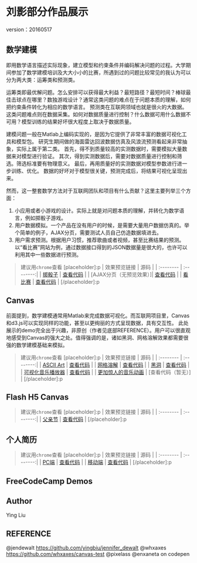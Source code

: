 # 刘影部分作品展示

version：20160517<br>

## 数学建模

即用数学语言描述实际现象，建立模型和约束条件并编码解决问题的过程。大学期间参加了数学建模培训及大大小小的比赛，所遇到过的问题比较常见的我认为可以分为两大类：运筹类和预测类。

运筹类即最优解问题。怎么安排可以获得最大利益？最短路径？最短时间？棒球最佳击球点在哪里？数独游戏设计？通常这类问题的难点在于问题本质的理解，如何把约束条件转化为相应的数学语言。
预测类在互联网领域也就是很火的大数据。这类问题难点则在数据采集。如何对数据质量进行控制？什么数据可用什么数据不可用？模型训练的结果好坏很大程度上取决于数据质量。

建模问题一般在Matlab上编码实现的，是因为它提供了非常丰富的数据可视化工具和模型包。
研究生期间做的海面雷达回波数据仿真及风浪流预测看起来非常抽象，实际上属于第二类。
首先，得不到质量较高的实测数据时，需要模拟大量数据来对模型进行验证。
其次，得到实测数据后，需要对数据质量进行控制和筛选。筛选标准要有物理意义。
最后，再用质量好的实测数据对模型参数进行进一步训练、优化。
数据的好坏对于模型很关键，预测完成后，将结果可视化呈现出来。

然而，这一整套数学方法对于互联网团队和项目有什么贡献？这里主要列举三个方面：
1. 小应用或者小游戏的设计。实际上就是对问题本质的理解，并转化为数学语言，例如掷骰子游戏。
2. 用户数据模拟。一个产品在没有用户的时候，是需要大量用户数据仿真的。举个简单的例子，AJAX分页，需要测试人员自己仿造数据填进去。
3. 用户需求预测。根据用户习惯，推荐歌曲或者视频，甚至比赛结果的预测。以“看比赛”网站为例，通过数据接口得到的JSON数据量是很大的，也许可以利用其中一些数据进行预测。

> 建议用`chrome`查看
[placeholder]:p
| 效果预览链接 | 源码 |
| :-------- | :--------:|
| [掷骰子](http://yingbiu.github.io/projects/maths/dice-roller/diceroller.html) | [查看代码](https://github.com/yingbiu/projects/tree/gh-pages/maths/dice-roller) |
| [AJAX分页（无预览效果）]|   [查看代码](https://github.com/yingbiu/projects/tree/gh-pages/maths/pagination) |
| [看比赛](http://yingbiu.github.io/projects/maths/match/index.html) | [查看代码](https://github.com/yingbiu/projects/tree/gh-pages/maths/match) |
[/placeholder]:p

## Canvas

前面提到，数学建模通常用Matlab来完成数据可视化。而互联网项目里，Canvas和d3.js可以实现同样的功能，甚至以更绚丽的方式呈现数据，具有交互性。
此处展示的demo完全出于兴趣，非原创（作者见底部REFERENCE）。用户可以很直观地感受到Canvas的强大之处。值得强调的是，诸如黑洞、网格溶解效果都需要很强的数学建模基础来模拟。

> 建议用`chrome`查看
[placeholder]:p
| 效果预览链接 | 源码 |
| :-------- | :--------:|
| [ASCII Art](http://yingbiu.github.io/projects/canvas/asciiart/index.html) | [查看代码](https://github.com/yingbiu/projects/tree/gh-pages/canvas/asciiart) |
| [网格溶解](http://yingbiu.github.io/projects/canvas/deliquescent/index.html) | [查看代码](https://github.com/yingbiu/projects/tree/gh-pages/canvas/deliquescent) |
| [黑洞](http://whxaxes.github.io/canvas-test/src/Particle-demo/blackhole/blackhole.html) | [查看代码](https://github.com/whxaxes/canvas-test/tree/master/src/Particle-demo/blackhole) |
| [可视化音乐播放器](http://whxaxes.github.io/canvas-test/src/Funny-demo/musicPlayer/index.html) | [查看代码](https://github.com/whxaxes/canvas-test/tree/master/src/Funny-demo/musicPlayer) |
| [更加惊人的音乐动画](http://www.georgeandjonathan.com/) | [查看代码（暂无）] |
[/placeholder]:p

## Flash H5 Canvas
> 建议用`chrome`查看
[placeholder]:p
| 效果预览链接 | 源码 |
| :-------- | :--------:|
| [父亲节](http://yingbiu.github.io/projects/maths/match/index.html) | [查看代码](https://github.com/yingbiu/projects/tree/gh-pages/maths/match) |
[/placeholder]:p


## 个人简历
> 建议用`chrome`查看
[placeholder]:p
| 效果预览链接 | 源码 |
| :-------- | :--------:|
| [PC端](http://yingbiu.github.io/projects/index.html) | [查看代码](https://github.com/yingbiu/projects/tree/gh-pages/portfolio/PC) |
| [移动端](http://yingbiu.github.io/projects/portfolio/mobile/index.html) | [查看代码](https://github.com/yingbiu/projects/tree/gh-pages/portfolio/mobile) |
[/placeholder]:p


## FreeCodeCamp Demos

## Author
Ying Liu

## REFERENCE
@jendewalt https://github.com/yingbiu/jennifer_dewalt
@whxaxes https://github.com/whxaxes/canvas-test
@pixelass  @enxaneta on codepen
